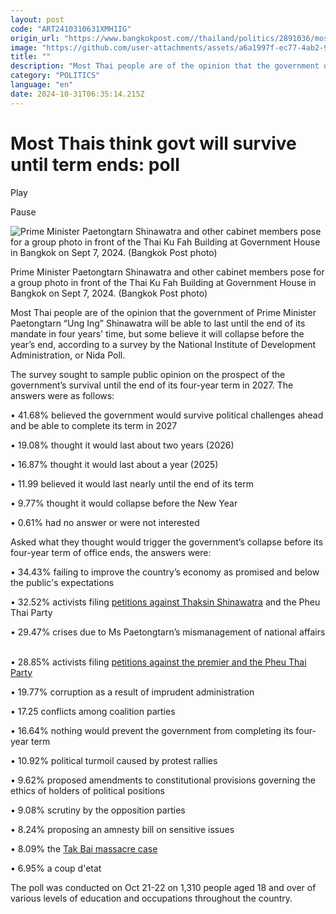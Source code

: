 ```yaml
---
layout: post
code: "ART2410310631XMH1IG"
origin_url: "https://www.bangkokpost.com//thailand/politics/2891036/most-thais-think-govt-will-survive-until-term-ends-poll"
image: "https://github.com/user-attachments/assets/a6a1997f-ec77-4ab2-9916-1e9bc6db688e"
title: ""
description: "Most Thai people are of the opinion that the government of Prime Minister Paetongtarn “Ung Ing” Shinawatra will be able to last until the end of its mandate in four years"
category: "POLITICS"
language: "en"
date: 2024-10-31T06:35:14.215Z
---
```


# 

Most Thais think govt will survive until term ends: poll
========================================================

Play

Pause

![Prime Minister Paetongtarn Shinawatra and other cabinet members pose for a group photo in front of the Thai Ku Fah Building at Government House in Bangkok on Sept 7, 2024. (Bangkok Post photo)](https://github.com/user-attachments/assets/d9e87446-7233-4377-8a1c-9170a509375e)

Prime Minister Paetongtarn Shinawatra and other cabinet members pose for a group photo in front of the Thai Ku Fah Building at Government House in Bangkok on Sept 7, 2024. (Bangkok Post photo)

Most Thai people are of the opinion that the government of Prime Minister Paetongtarn “Ung Ing” Shinawatra will be able to last until the end of its mandate in four years' time, but some believe it will collapse before the year’s end, according to a survey by the National Institute of Development Administration, or Nida Poll.

The survey sought to sample public opinion on the prospect of the government’s survival until the end of its four-year term in 2027. The answers were as follows:

• 41.68% believed the government would survive political challenges ahead and be able to complete its term in 2027

• 19.08% thought it would last about two years (2026)

• 16.87% thought it would last about a year (2025)

• 11.99 believed it would last nearly until the end of its term

• 9.77% thought it would collapse before the New Year

• 0.61% had no answer or were not interested 

Asked what they thought would trigger the government’s collapse before its four-year term of office ends, the answers were:

• 34.43% failing to improve the country’s economy as promised and below the public's expectations

• 32.52% activists filing [petitions against Thaksin Shinawatra](https://www.bangkokpost.com/thailand/politics/2888478/thaksin-lese-majeste-petition-faces-hurdles) and the Pheu Thai Party

• 29.47% crises due to Ms Paetongtarn’s mismanagement of national affairs  

• 28.85% activists filing [petitions against the premier and the Pheu Thai Party](https://www.bangkokpost.com/thailand/politics/2887747/new-petition-targets-govt-parties-over-thaksins-influence)

• 19.77% corruption as a result of imprudent administration

• 17.25 conflicts among coalition parties

• 16.64% nothing would prevent the government from completing its four-year term

• 10.92% political turmoil caused by protest rallies

• 9.62% proposed amendments to constitutional provisions governing the ethics of holders of political positions

• 9.08% scrutiny by the opposition parties

• 8.24% proposing an amnesty bill on sensitive issues

• 8.09% the [Tak Bai massacre case](https://www.bangkokpost.com/thailand/general/2889662/thai-pm-apologises-for-tak-bai-massacre)

• 6.95% a coup d'etat

The poll was conducted on Oct 21-22 on 1,310 people aged 18 and over of various levels of education and occupations throughout the country.